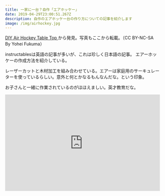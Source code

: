 ```yaml
---
title: 一家に一台？自作「エアホッケー」
date: 2019-04-29T23:00:51.267Z
description: 自作のエアホッケー台の作り方についての記事を紹介します
image: /img/airhockey.jpg
---
```

[DIY Air Hockey Table Top
](https://www.instructables.com/id/DIY-Air-Hockey-Table-Top/)から発見。写真もここから転載。（CC BY-NC-SA By Yohei Fukuma）

instructablesは英語の記事が多いが、これは珍しく日本語の記事。
エアーホッケーの作成方法を紹介している。

レーザーカットと木材加工を組み合わせている。エアーは家庭用のサーキュレーターを使っているらしい。意外と何とかなるもんなんだな。という印象。

お子さんと一緒に作業されているのがほほえましい。英才教育だな。

<iframe width="100%" height="315" src="https://www.youtube.com/embed/_rU795RhtN4" frameborder="0" allow="accelerometer; autoplay; encrypted-media; gyroscope; picture-in-picture" allowfullscreen></iframe>

